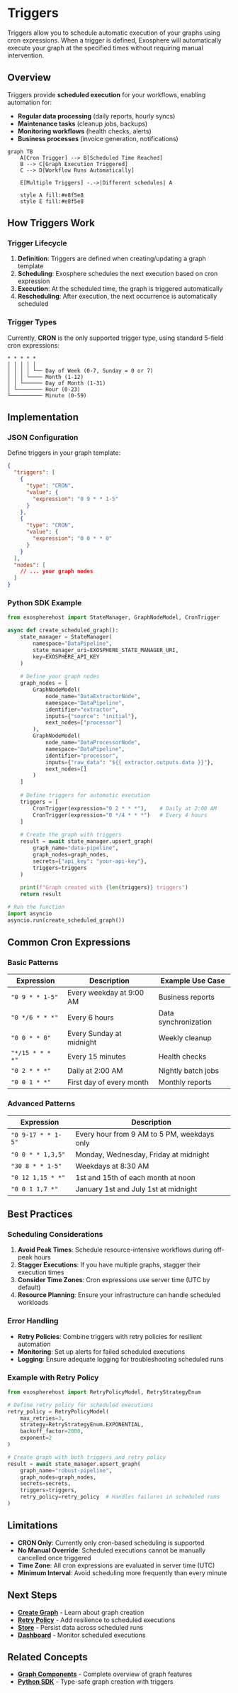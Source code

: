 # Triggers

Triggers allow you to schedule automatic execution of your graphs using cron expressions. When a trigger is defined, Exosphere will automatically execute your graph at the specified times without requiring manual intervention.

## Overview

Triggers provide **scheduled execution** for your workflows, enabling automation for:

- **Regular data processing** (daily reports, hourly syncs)
- **Maintenance tasks** (cleanup jobs, backups)
- **Monitoring workflows** (health checks, alerts)
- **Business processes** (invoice generation, notifications)

```mermaid
graph TB
    A[Cron Trigger] --> B[Scheduled Time Reached]
    B --> C[Graph Execution Triggered]
    C --> D[Workflow Runs Automatically]
    
    E[Multiple Triggers] -.->|Different schedules| A
    
    style A fill:#e8f5e8
    style E fill:#e8f5e8
```

## How Triggers Work

### Trigger Lifecycle

1. **Definition**: Triggers are defined when creating/updating a graph template
2. **Scheduling**: Exosphere schedules the next execution based on cron expression
3. **Execution**: At the scheduled time, the graph is triggered automatically
4. **Rescheduling**: After execution, the next occurrence is automatically scheduled

### Trigger Types

Currently, **CRON** is the only supported trigger type, using standard 5-field cron expressions:

```
* * * * *
│ │ │ │ │
│ │ │ │ └── Day of Week (0-7, Sunday = 0 or 7)
│ │ │ └──── Month (1-12)
│ │ └────── Day of Month (1-31)
│ └──────── Hour (0-23)
└────────── Minute (0-59)
```

## Implementation

### JSON Configuration

Define triggers in your graph template:

```json
{
  "triggers": [
    {
      "type": "CRON",
      "value": {
        "expression": "0 9 * * 1-5"
      }
    },
    {
      "type": "CRON",
      "value": {
        "expression": "0 0 * * 0"
      }
    }
  ],
  "nodes": [
    // ... your graph nodes
  ]
}
```

### Python SDK Example

```python
from exospherehost import StateManager, GraphNodeModel, CronTrigger

async def create_scheduled_graph():
    state_manager = StateManager(
        namespace="DataPipeline",
        state_manager_uri=EXOSPHERE_STATE_MANAGER_URI,
        key=EXOSPHERE_API_KEY
    )
    
    # Define your graph nodes
    graph_nodes = [
        GraphNodeModel(
            node_name="DataExtractorNode",
            namespace="DataPipeline",
            identifier="extractor",
            inputs={"source": "initial"},
            next_nodes=["processor"]
        ),
        GraphNodeModel(
            node_name="DataProcessorNode",
            namespace="DataPipeline", 
            identifier="processor",
            inputs={"raw_data": "${{ extractor.outputs.data }}"},
            next_nodes=[]
        )
    ]
    
    # Define triggers for automatic execution
    triggers = [
        CronTrigger(expression="0 2 * * *"),    # Daily at 2:00 AM
        CronTrigger(expression="0 */4 * * *")   # Every 4 hours
    ]
    
    # Create the graph with triggers
    result = await state_manager.upsert_graph(
        graph_name="data-pipeline",
        graph_nodes=graph_nodes,
        secrets={"api_key": "your-api-key"},
        triggers=triggers
    )
    
    print(f"Graph created with {len(triggers)} triggers")
    return result

# Run the function
import asyncio
asyncio.run(create_scheduled_graph())
```

## Common Cron Expressions

### Basic Patterns

| Expression | Description | Example Use Case |
|------------|-------------|------------------|
| `"0 9 * * 1-5"` | Every weekday at 9:00 AM | Business reports |
| `"0 */6 * * *"` | Every 6 hours | Data synchronization |
| `"0 0 * * 0"` | Every Sunday at midnight | Weekly cleanup |
| `"*/15 * * * *"` | Every 15 minutes | Health checks |
| `"0 2 * * *"` | Daily at 2:00 AM | Nightly batch jobs |
| `"0 0 1 * *"` | First day of every month | Monthly reports |

### Advanced Patterns

| Expression | Description |
|------------|-------------|
| `"0 9-17 * * 1-5"` | Every hour from 9 AM to 5 PM, weekdays only |
| `"0 0 * * 1,3,5"` | Monday, Wednesday, Friday at midnight |
| `"30 8 * * 1-5"` | Weekdays at 8:30 AM |
| `"0 12 1,15 * *"` | 1st and 15th of each month at noon |
| `"0 0 1 1,7 *"` | January 1st and July 1st at midnight |

## Best Practices

### Scheduling Considerations

1. **Avoid Peak Times**: Schedule resource-intensive workflows during off-peak hours
2. **Stagger Executions**: If you have multiple graphs, stagger their execution times
3. **Consider Time Zones**: Cron expressions use server time (UTC by default)
4. **Resource Planning**: Ensure your infrastructure can handle scheduled workloads

### Error Handling

- **Retry Policies**: Combine triggers with retry policies for resilient automation
- **Monitoring**: Set up alerts for failed scheduled executions
- **Logging**: Ensure adequate logging for troubleshooting scheduled runs

### Example with Retry Policy

```python
from exospherehost import RetryPolicyModel, RetryStrategyEnum

# Define retry policy for scheduled executions
retry_policy = RetryPolicyModel(
    max_retries=3,
    strategy=RetryStrategyEnum.EXPONENTIAL,
    backoff_factor=2000,
    exponent=2
)

# Create graph with both triggers and retry policy
result = await state_manager.upsert_graph(
    graph_name="robust-pipeline",
    graph_nodes=graph_nodes,
    secrets=secrets,
    triggers=triggers,
    retry_policy=retry_policy  # Handles failures in scheduled runs
)
```

## Limitations

- **CRON Only**: Currently only cron-based scheduling is supported
- **No Manual Override**: Scheduled executions cannot be manually cancelled once triggered
- **Time Zone**: All cron expressions are evaluated in server time (UTC)
- **Minimum Interval**: Avoid scheduling more frequently than every minute

## Next Steps

- **[Create Graph](./create-graph.md)** - Learn about graph creation
- **[Retry Policy](./retry-policy.md)** - Add resilience to scheduled executions
- **[Store](./store.md)** - Persist data across scheduled runs
- **[Dashboard](./dashboard.md)** - Monitor scheduled executions

## Related Concepts

- **[Graph Components](./graph-components.md)** - Complete overview of graph features
- **[Python SDK](./python-sdk-graph.md)** - Type-safe graph creation with triggers 